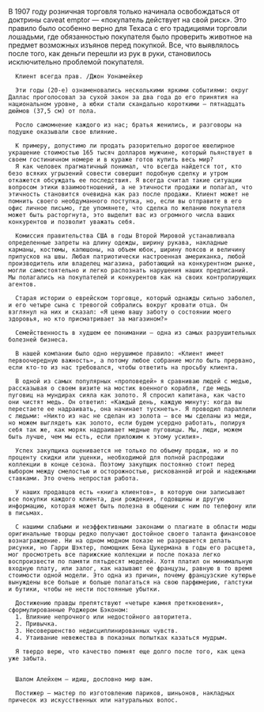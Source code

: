    В 1907 году розничная торговля только начинала освобождаться от доктрины caveat emptor — «покупатель действует на свой риск». Это правило было особенно верно для Техаса с его традициями торговли лошадьми, где обязанностью покупателя было проверить животное на предмет возможных изъянов перед покупкой. Все, что выявлялось после того, как деньги перешли из рук в руки, становилось исключительно проблемой покупателя.

      Клиент всегда прав. /Джон Уонамейкер

      Эти годы (20-е) ознаменовались несколькими яркими событиями: округ Даллас проголосовал за сухой закон за два года до его принятия на национальном уровне, а юбки стали скандально короткими — пятнадцать дюймов (37,5 см) от пола.

      Росло самомнение каждого из нас; братья женились, и разговоры на подушке оказывали свое влияние.

      К примеру, допустимо ли продать разорительно дорогое ювелирное украшение стоимостью 165 тысяч долларов мужчине, который пьянствует в своем гостиничном номере и в кураже готов купить весь мир?
      Я как человек прагматичный понимал, что всегда найдется тот, кто безо всяких угрызений совести совершит подобную сделку и утром откажется обсуждать ее последствия. Я всегда считал такие ситуации вопросом этики взаимоотношений, а не этичности продажи и полагал, что этичность становится очевидна как раз после продажи. Клиент может не помнить своего необдуманного поступка, но, если вы отправите в его офис личное письмо, где упомянете, что сделка по желанию покупателя может быть расторгнута, это выделит вас из огромного числа ваших конкурентов и позволит уважать себя.

      Комиссия правительства США в годы Второй Мировой устанавливала определенные запреты на длину одежды, ширину рукава, накладные карманы, костюмы, капюшоны, на объем юбок, ширину поясов и величину припусков на швы. Любая патриотически настроенная американка, любой производитель или владелец магазина, работающий на конкурентном рынке, могли самостоятельно и легко распознать нарушения наших предписаний. Мы полагались на покупателей и конкурентов как на своих контролирующих агентов.

      Старая истории о еврейском торговце, который однажды сильно заболел, и его четыре сына с тревогой собрались вокруг кровати отца. Он взглянул на них и сказал: «Я ценю вашу заботу о состоянии моего здоровья, но кто присматривает за магазином?»

      Семейственность в худшем ее понимании — одна из самых разрушительных болезней бизнеса.

      В нашей компании было одно нерушимое правило: «Клиент имеет первоочередную важность», а потому любое собрание могло быть прервано, если кто-то из нас требовался, чтобы ответить на просьбу клиента.

      В одной из самых популярных «проповедей» я сравниваю людей с медью, рассказывая о своем визите на мостик военного корабля, где медь пуговиц на мундирах сияла как золото. Я спросил капитана, как часто они чистят медь. Он ответил: «Каждый день, каждую минуту: когда вы перестаете ее надраивать, она начинает тускнеть». Я проводил параллели с людьми: «Никто из нас не сделан из золота — все мы сделаны из меди, но можем выглядеть как золото, если будем усердно работать, полируя себя так же, как моряк надраивает медные пуговицы. Мы, люди, можем быть лучше, чем мы есть, если приложим к этому усилия».

      Успех закупщика оценивается не только по объему продаж, но и по проценту скидки или уценки, необходимой для полной распродажи коллекции в конце сезона. Поэтому закупщик постоянно стоит перед выбором между смелостью и осторожностью, рискованной игрой и надежными ставками. Это очень непростая работа.

      У наших продавцов есть «книга клиентов», в которую они записывают все покупки каждого клиента, дни рождения, годовщины и другую информацию, которая может быть полезна в общении с ним по телефону или в письмах.

      С нашими слабыми и неэффективными законами о плагиате в области моды оригинальные творцы редко получают достойное своего таланта финансовое вознаграждение. Ни на одном модном показе не разрешается делать рисунки, но Гарри Шэктер, помощник Бена Цукермана в годы его расцвета, мог просмотреть все парижские коллекции и после показа легко воспроизвести по памяти пятьдесят моделей. Хотя платил он минимальную входную плату, или залог, как называют ее французы, равную в то время стоимости одной модели. Это одна из причин, почему французские кутюрье вынуждены все больше и больше полагаться на свою парфюмерию, галстуки и бутики, чтобы не нести постоянные убытки.

      Достижению правды препятствуют «четыре камня преткновения», сформулированные Роджером Бэконом:
      1. Влияние непрочного или недостойного авторитета.
      2. Привычка.
      3. Несовершенство недисциплинированных чувств.
      4. Утаивание невежества в показных попытках казаться мудрым.

      Я твердо верю, что качество помнят еще долго после того, как цена уже забыта.


      Шалом Алейхем — идиш, дословно мир вам.
      
      Постижер — мастер по изготовлению париков, шиньонов, накладных причесок из искусственных или натуральных волос.
